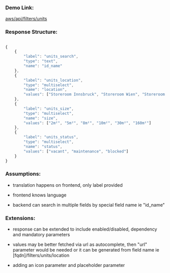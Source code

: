 
### Demo Link:

[aws/api/filters/units](http://kinnovis-env.eba-jbn2d5zb.us-east-1.elasticbeanstalk.com/api/filters/units)

### Response Structure:

```javascript

{
    {
        "label": "units_search",
        "type": "text",
        "name": "id_name"
    },
    {
        "label": "units_location",
        "type": "multiselect",
        "name": "location",
        "values": ["Storeroom Innsbruck", "Storeroom Wien", "Storeroom Graz"]
    },
    {
        "label": "units_size",
        "type": "multiselect",
        "name": "size",
        "values": ["2m²", "5m²", "8m²", "10m²", "30m²", "160m²"]
    }, 
    {
        "label": "units_status",
        "type": "multiselect",
        "name": "status",
        "values": ["vacant", "maintenance", "blocked"]
    }
}
```

### Assumptions:

- translation happens on frontend, only label provided

- frontend knows language

- backend can search in multiple fields by special field name ie "id_name"


### Extensions:

- response can be extended to include enabled/disabled, dependency and mandatory parameters

- values may be better fetched via url as autocomplete, then "url" parameter would be needed or it can be generated from 
field name ie [fqdn]/filters/units/location
- adding an icon parameter and placeholder parameter 


